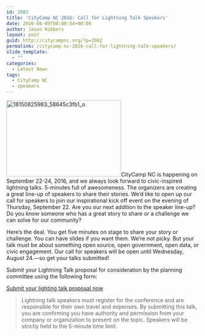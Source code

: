 ```yaml
---
id: 2082
title: 'CityCamp NC 2016: Call for Lightning Talk Speakers'
date: 2016-08-09T08:00:54+00:00
author: Jason Hibbets
layout: post
guid: http://citycampnc.org/?p=2082
permalink: /citycamp-nc-2016-call-for-lightning-talk-speakers/
slide_template:
  - ""
categories:
  - Latest News
tags:
  - CityCamp NC
  - speakers
---
```

<img class="size-medium wp-image-1702 alignright" src="http://citycampnc.org/wp-content/uploads/2015/06/18150825983_58645c3fb1_o-300x199.jpg" alt="18150825983_58645c3fb1_o" width="300" height="199" data-id="1702" />CityCamp NC is happening on September 22-24, 2016, and we always look forward to civic-inspired lightning talks. 5-minutes full of awesomeness. The organizers are creating a great line-up of speakers to share their stories. We’d like to open up our call for speakers to join our inspirational kick off event on the evening of Thursday, September 22. Are you our next addition to the speaker line-up? Do you know someone who has a great story to share or a challenge we can solve for our community?<span id="more-1421"></span>

Here’s the deal. You get five minutes on stage to share your story or challenge. You can have slides if you want them. We’re not picky. But your talk must be about something open source, open government, open data, or civic engagement. Our call for speakers will be open until Wednesday, August 24.—so get your talks submitted!

Submit your Lightning Talk proposal for consideration by the planning committee using the following form:<!--more-->

<a href="https://docs.google.com/forms/d/e/1FAIpQLSfWQHdKHVqf3jrnuqEqIo-THr2N34l7SzLSknZKRgNbcxIBfg/viewform" target="_blank">Submit your lighting talk proposal now</a>

> Lightning talk speakers must register for the conference and are responsible for their own travel and expenses. By submitting this talk, you are confirming you have authority and permission from your company or organization to present on the topic. Speakers will be strictly held to the 5-minute time limit.